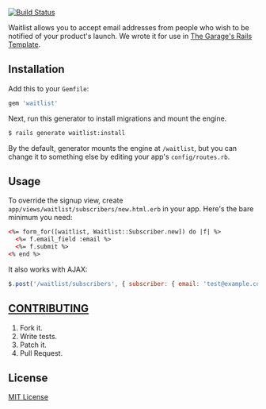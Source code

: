 [![Build Status](https://travis-ci.org/thegarage/waitlist.svg?branch=master)](https://travis-ci.org/thegarage/waitlist)

Waitlist allows you to accept email addresses from people who wish to be
notified of your product's launch. We wrote it for use in [The Garage's Rails
Template][1].

## Installation ##

Add this to your `Gemfile`:

```ruby
gem 'waitlist'
```

Next, run this generator to install migrations and mount the engine.

```bash
$ rails generate waitlist:install
```

By the default, generator mounts the engine at `/waitlist`, but you can
change it to something else by editing your app's `config/routes.rb`.

## Usage ##

To override the signup view, create `app/views/waitlist/subscribers/new.html.erb` in your app. Here's the bare minimum you need:

```html
<%= form_for([waitlist, Waitlist::Subscriber.new]) do |f| %>
  <%= f.email_field :email %>
  <%= f.submit %>
<% end %>
```

It also works with AJAX:

```javascript
$.post('/waitlist/subscribers', { subscriber: { email: 'test@example.com' } });
```

## [CONTRIBUTING][2] ##

   1. Fork it.
   2. Write tests.
   3. Patch it.
   4. Pull Request.

## License ##

[MIT License][3]

[1]: https://github.com/thegarage/thegarage-template
[2]: CONTRIBUTING.md
[3]: LICENSE.txt

